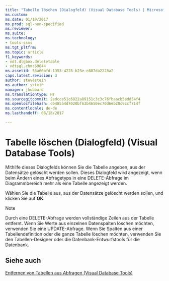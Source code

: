 ```yaml
---
title: "Tabelle löschen (Dialogfeld) (Visual Database Tools) | Microsoft-Dokumentation"
ms.custom: 
ms.date: 01/19/2017
ms.prod: sql-non-specified
ms.reviewer: 
ms.suite: 
ms.technology:
- tools-ssms
ms.tgt_pltfrm: 
ms.topic: article
f1_keywords:
- vdt.dlgbox.deletetable
- vdtsql.chm:69644
ms.assetid: 56a60bfd-1353-4228-b23e-e887da2228a2
caps.latest.revision: 3
author: stevestein
ms.author: sstein
manager: jhubbard
ms.translationtype: HT
ms.sourcegitcommit: 2edcce51c6822a89151c3c3c76fbaacb5edd54f4
ms.openlocfilehash: c6485a4d7020bf63b4650ec70d6eb20c9ccf714f
ms.contentlocale: de-de
ms.lasthandoff: 08/18/2017

---
```

# <a name="delete-table-dialog-box-visual-database-tools"></a>Tabelle löschen (Dialogfeld) (Visual Database Tools)
Mithilfe dieses Dialogfelds können Sie die Tabelle angeben, aus der Datensätze gelöscht werden sollen. Dieses Dialogfeld wird angezeigt, wenn beim Ändern eines Abfragetyps in eine DELETE-Abfrage im Diagrammbereich mehr als eine Tabelle angezeigt werden.  
  
Wählen Sie die Tabelle aus, aus der Datensätze gelöscht werden sollen, und klicken Sie auf **OK**.  
  
> [!NOTE]  
> Durch eine DELETE-Abfrage werden vollständige Zeilen aus der Tabelle entfernt. Wenn Sie Werte aus einzelnen Datenspalten löschen möchten, verwenden Sie eine UPDATE-Abfrage. Wenn Sie Spalten aus einer Tabellendefinition oder die ganze Tabelle löschen möchten, verwenden Sie den Tabellen-Designer oder die Datenbank-Entwurfstools für die Datenbank.  
  
## <a name="see-also"></a>Siehe auch  
[Entfernen von Tabellen aus Abfragen &#40;Visual Database Tools&#41;](../../ssms/visual-db-tools/remove-tables-from-queries-visual-database-tools.md)  
  

